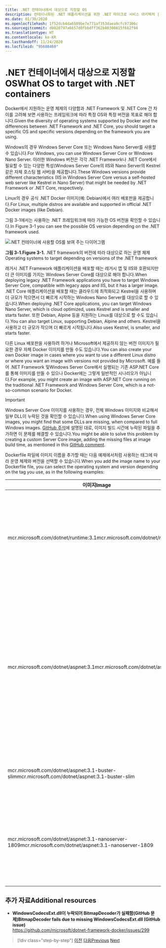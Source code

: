 ```yaml
---
title: .NET 컨테이너에서 대상으로 지정할 OS
description: 컨테이너화된 .NET 애플리케이션을 위한 .NET 마이크로 서비스 아키텍처 | .NET 컨테이너에서 대상으로 지정할 OS
ms.date: 01/30/2020
ms.openlocfilehash: 1f52dcb4da6509be7e771af353daea9cfc97306c
ms.sourcegitcommit: d8020797a6657d0fbbdff362b80300815f682f94
ms.translationtype: HT
ms.contentlocale: ko-KR
ms.lasthandoff: 11/24/2020
ms.locfileid: "95688460"
---
```

# <a name="what-os-to-target-with-net-containers"></a><span data-ttu-id="d4679-103">.NET 컨테이너에서 대상으로 지정할 OS</span><span class="sxs-lookup"><span data-stu-id="d4679-103">What OS to target with .NET containers</span></span>

<span data-ttu-id="d4679-104">Docker에서 지원하는 운영 체제의 다양함과 .NET Framework 및 .NET Core 간 차이를 고려해 보면 사용하는 프레임워크에 따라 특정 OS와 특정 버전을 목표로 해야 합니다.</span><span class="sxs-lookup"><span data-stu-id="d4679-104">Given the diversity of operating systems supported by Docker and the differences between .NET Framework and .NET Core, you should target a specific OS and specific versions depending on the framework you are using.</span></span>

<span data-ttu-id="d4679-105">Windows의 경우 Windows Server Core 또는 Windows Nano Server를 사용할 수 있습니다.</span><span class="sxs-lookup"><span data-stu-id="d4679-105">For Windows, you can use Windows Server Core or Windows Nano Server.</span></span> <span data-ttu-id="d4679-106">이러한 Windows 버전은 각각 .NET Framework나 .NET Core에서 필요할 수 있는 다양한 특성(Windows Server Core의 IIS와 Nano Server의 Kestrel 같은 자체 호스팅 웹 서버)을 제공합니다.</span><span class="sxs-lookup"><span data-stu-id="d4679-106">These Windows versions provide different characteristics (IIS in Windows Server Core versus a self-hosted web server like Kestrel in Nano Server) that might be needed by .NET Framework or .NET Core, respectively.</span></span>

<span data-ttu-id="d4679-107">Linux의 경우 공식 .NET Docker 이미지(예: Debian)에서 여러 배포판을 제공합니다.</span><span class="sxs-lookup"><span data-stu-id="d4679-107">For Linux, multiple distros are available and supported in official .NET Docker images (like Debian).</span></span>

<span data-ttu-id="d4679-108">그림 3-1에서는 사용하는 .NET 프레임워크에 따라 가능한 OS 버전을 확인할 수 있습니다.</span><span class="sxs-lookup"><span data-stu-id="d4679-108">In Figure 3-1 you can see the possible OS version depending on the .NET framework used.</span></span>

![.NET 컨테이너에 사용할 OS를 보여 주는 다이어그램](./media/net-container-os-targets/targeting-operating-systems.png)

<span data-ttu-id="d4679-110">**그림 3-1.**</span><span class="sxs-lookup"><span data-stu-id="d4679-110">**Figure 3-1.**</span></span> <span data-ttu-id="d4679-111">.NET framework의 버전에 따라 대상으로 하는 운영 체제</span><span class="sxs-lookup"><span data-stu-id="d4679-111">Operating systems to target depending on versions of the .NET framework</span></span>

<span data-ttu-id="d4679-112">레거시 .NET Framework 애플리케이션을 배포할 때는 레거시 앱 및 IIS와 호환되지만 더 큰 이미지를 가지는 Windows Server Core를 대상으로 해야 합니다.</span><span class="sxs-lookup"><span data-stu-id="d4679-112">When deploying legacy .NET Framework applications you have to target Windows Server Core, compatible with legacy apps and IIS, but it has a larger image.</span></span> <span data-ttu-id="d4679-113">.NET Core 애플리케이션을 배포할 때는 클라우드에 최적화되고 Kestrel을 사용하며 더 규모가 작으면서 더 빠르게 시작하는 Windows Nano Server를 대상으로 할 수 있습니다.</span><span class="sxs-lookup"><span data-stu-id="d4679-113">When deploying .NET Core applications, you can target Windows Nano Server, which is cloud optimized, uses Kestrel and is smaller and starts faster.</span></span> <span data-ttu-id="d4679-114">또한 Debian, Alpine 등을 지원하는 Linux를 대상으로 할 수도 있습니다.</span><span class="sxs-lookup"><span data-stu-id="d4679-114">You can also target Linux, supporting Debian, Alpine and others.</span></span> <span data-ttu-id="d4679-115">Kestrel을 사용하고 더 규모가 작으며 더 빠르게 시작됩니다.</span><span class="sxs-lookup"><span data-stu-id="d4679-115">Also uses Kestrel, is smaller, and starts faster.</span></span>

<span data-ttu-id="d4679-116">다른 Linux 배포판을 사용하려 하거나 Microsoft에서 제공하지 않는 버전 이미지가 필요한 경우 자체 Docker 이미지를 만들 수도 있습니다.</span><span class="sxs-lookup"><span data-stu-id="d4679-116">You can also create your own Docker image in cases where you want to use a different Linux distro or where you want an image with versions not provided by Microsoft.</span></span> <span data-ttu-id="d4679-117">예를 들어 .NET Framework 및Windows Server Core에서 실행되는 기존 ASP.NET Core를 통해 이미지를 만들 수 있으나 Docker에는 그렇게 일반적인 시나리오가 아닙니다.</span><span class="sxs-lookup"><span data-stu-id="d4679-117">For example, you might create an image with ASP.NET Core running on the traditional .NET Framework and Windows Server Core, which is a not-so-common scenario for Docker.</span></span>

> [!IMPORTANT]
> <span data-ttu-id="d4679-118">Windows Server Core 이미지를 사용하는 경우, 전체 Windows 이미지와 비교해서 일부 DLL이 누락된 것을 확인할 수 있습니다.</span><span class="sxs-lookup"><span data-stu-id="d4679-118">When using Windows Server Core images, you might find that some DLLs are missing, when compared to full Windows images.</span></span> <span data-ttu-id="d4679-119">[GitHub 주석](https://github.com/microsoft/dotnet-framework-docker/issues/299#issuecomment-511537448)에 설명된 대로, 이미지 빌드 시간에 누락된 파일을 추가하면 이 문제를 해결할 수 있습니다.</span><span class="sxs-lookup"><span data-stu-id="d4679-119">You might be able to solve this problem by creating a custom Server Core image, adding the missing files at image build time, as mentioned in this [GitHub comment](https://github.com/microsoft/dotnet-framework-docker/issues/299#issuecomment-511537448).</span></span>

<span data-ttu-id="d4679-120">Dockerfile 파일에 이미지 이름을 추가할 때는 다음 예제에서처럼 사용하는 태그에 따라 운영 체제와 버전을 선택할 수 있습니다.</span><span class="sxs-lookup"><span data-stu-id="d4679-120">When you add the image name to your Dockerfile file, you can select the operating system and version depending on the tag you use, as in the following examples:</span></span>

| <span data-ttu-id="d4679-121">이미지</span><span class="sxs-lookup"><span data-stu-id="d4679-121">Image</span></span> | <span data-ttu-id="d4679-122">주석</span><span class="sxs-lookup"><span data-stu-id="d4679-122">Comments</span></span> |
|-------|----------|
| <span data-ttu-id="d4679-123">mcr.microsoft.com/dotnet/runtime:3.1</span><span class="sxs-lookup"><span data-stu-id="d4679-123">mcr.microsoft.com/dotnet/runtime:3.1</span></span> | <span data-ttu-id="d4679-124">.NET Core 3.1 다중 아키텍처: Docker 호스트에 따라 Linux 및 Windows Nano Server를 지원합니다.</span><span class="sxs-lookup"><span data-stu-id="d4679-124">.NET Core 3.1 multi-architecture: Supports Linux and Windows Nano Server depending on the Docker host.</span></span> |
| <span data-ttu-id="d4679-125">mcr.microsoft.com/dotnet/aspnet:3.1</span><span class="sxs-lookup"><span data-stu-id="d4679-125">mcr.microsoft.com/dotnet/aspnet:3.1</span></span> | <span data-ttu-id="d4679-126">ASP.NET Core 3.1 다중 아키텍처: Docker 호스트에 따라 Linux 및 Windows Nano Server를 지원합니다.</span><span class="sxs-lookup"><span data-stu-id="d4679-126">ASP.NET Core 3.1 multi-architecture: Supports Linux and Windows Nano Server depending on the Docker host.</span></span> <br/> <span data-ttu-id="d4679-127">aspnetcore 이미지에는 ASP.NET Core에 대한 몇 가지 최적화가 있습니다.</span><span class="sxs-lookup"><span data-stu-id="d4679-127">The aspnetcore image has a few optimizations for ASP.NET Core.</span></span> |
| <span data-ttu-id="d4679-128">mcr.microsoft.com/dotnet/aspnet:3.1-buster-slim</span><span class="sxs-lookup"><span data-stu-id="d4679-128">mcr.microsoft.com/dotnet/aspnet:3.1-buster-slim</span></span> | <span data-ttu-id="d4679-129">Linux Debian 배포판의 .NET Core 3.1 런타임 전용</span><span class="sxs-lookup"><span data-stu-id="d4679-129">.NET Core 3.1 runtime-only on Linux Debian distro</span></span> |
| <span data-ttu-id="d4679-130">mcr.microsoft.com/dotnet/aspnet:3.1-nanoserver-1809</span><span class="sxs-lookup"><span data-stu-id="d4679-130">mcr.microsoft.com/dotnet/aspnet:3.1-nanoserver-1809</span></span> | <span data-ttu-id="d4679-131">Windows Nano Server(Windows Server 버전 1809)의 .NET Core 3.1 런타임 전용</span><span class="sxs-lookup"><span data-stu-id="d4679-131">.NET Core 3.1 runtime-only on Windows Nano Server (Windows Server version 1809)</span></span> |

## <a name="additional-resources"></a><span data-ttu-id="d4679-132">추가 자료</span><span class="sxs-lookup"><span data-stu-id="d4679-132">Additional resources</span></span>

- <span data-ttu-id="d4679-133">**WindowsCodecsExt.dll이 누락되어 BitmapDecoder가 실패함(GitHub 문제)**</span><span class="sxs-lookup"><span data-stu-id="d4679-133">**BitmapDecoder fails due to missing WindowsCodecsExt.dll (GitHub issue)**</span></span>  
  <https://github.com/microsoft/dotnet-framework-docker/issues/299>

> [!div class="step-by-step"]
> <span data-ttu-id="d4679-134">[이전](container-framework-choice-factors.md)
> [다음](official-net-docker-images.md)</span><span class="sxs-lookup"><span data-stu-id="d4679-134">[Previous](container-framework-choice-factors.md)
[Next](official-net-docker-images.md)</span></span>
